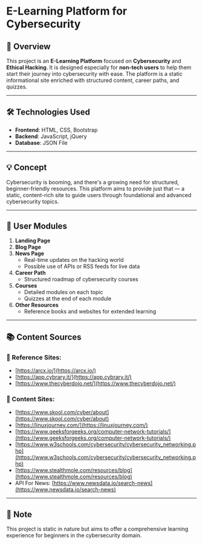 # E-Learning Platform for Cybersecurity

## 📌 Overview
This project is an **E-Learning Platform** focused on **Cybersecurity** and **Ethical Hacking**. It is designed especially for **non-tech users** to help them start their journey into cybersecurity with ease. The platform is a static informational site enriched with structured content, career paths, and quizzes.

---

## 🛠️ Technologies Used

- **Frontend**: HTML, CSS, Bootstrap  
- **Backend**: JavaScript, jQuery  
- **Database**: JSON File  

---

## 💡 Concept

Cybersecurity is booming, and there's a growing need for structured, beginner-friendly resources. This platform aims to provide just that — a static, content-rich site to guide users through foundational and advanced cybersecurity topics.

---

## 👥 User Modules

1. **Landing Page**  
2. **Blog Page**  
3. **News Page**  
   - Real-time updates on the hacking world  
   - Possible use of APIs or RSS feeds for live data  
4. **Career Path**  
   - Structured roadmap of cybersecurity courses  
5. **Courses**  
   - Detailed modules on each topic  
   - Quizzes at the end of each module  
6. **Other Resources**  
   - Reference books and websites for extended learning  

---

## 📚 Content Sources

### 🔗 Reference Sites:
- [https://arcx.io/](https://arcx.io/)
- [https://app.cybrary.it/](https://app.cybrary.it/)
- [https://www.thecyberdojo.net/](https://www.thecyberdojo.net/)

### 📖 Content Sites:
- [https://www.skool.com/cyber/about](https://www.skool.com/cyber/about)
- [https://linuxjourney.com/](https://linuxjourney.com/)
- [https://www.geeksforgeeks.org/computer-network-tutorials/](https://www.geeksforgeeks.org/computer-network-tutorials/)
- [https://www.w3schools.com/cybersecurity/cybersecurity_networking.php](https://www.w3schools.com/cybersecurity/cybersecurity_networking.php)
- [https://www.stealthmole.com/resources/blog](https://www.stealthmole.com/resources/blog)
- API For News: [https://www.newsdata.io/search-news](https://www.newsdata.io/search-news)

---

## 📌 Note
This project is static in nature but aims to offer a comprehensive learning experience for beginners in the cybersecurity domain.
